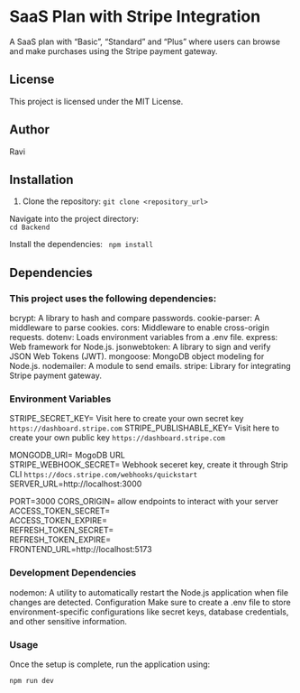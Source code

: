 # SaaS Plan with Stripe Integration

A SaaS plan with “Basic”, “Standard” and “Plus” where users can browse and make purchases using the Stripe payment gateway. 

## License

This project is licensed under the MIT License.

## Author

Ravi

## Installation

1. Clone the repository:
   ```git clone <repository_url>```
   
Navigate into the project directory:  
    ```cd Backend```

Install the dependencies:
``` npm install```

## Dependencies
### This project uses the following dependencies:

bcrypt: A library to hash and compare passwords. 
cookie-parser: A middleware to parse cookies. 
cors: Middleware to enable cross-origin requests. 
dotenv: Loads environment variables from a .env file. 
express: Web framework for Node.js. 
jsonwebtoken: A library to sign and verify JSON Web Tokens (JWT). 
mongoose: MongoDB object modeling for Node.js. 
nodemailer: A module to send emails. 
stripe: Library for integrating Stripe payment gateway. 

### Environment Variables  
STRIPE_SECRET_KEY= Visit here to create your own secret key ```https://dashboard.stripe.com``` 
STRIPE_PUBLISHABLE_KEY= Visit here to create your own public key ```https://dashboard.stripe.com```  

MONGODB_URI= MogoDB URL  
STRIPE_WEBHOOK_SECRET= Webhook seceret key, create it through Strip CLI ```https://docs.stripe.com/webhooks/quickstart```  
SERVER_URL=http://localhost:3000 

PORT=3000 
CORS_ORIGIN= allow endpoints to interact with your server  
ACCESS_TOKEN_SECRET=   
ACCESS_TOKEN_EXPIRE=  
REFRESH_TOKEN_SECRET=  
REFRESH_TOKEN_EXPIRE=  
FRONTEND_URL=http://localhost:5173  

### Development Dependencies 
nodemon: A utility to automatically restart the Node.js application when file changes are detected. 
Configuration 
Make sure to create a .env file to store environment-specific configurations like secret keys, database credentials, and other sensitive information. 


### Usage 
Once the setup is complete, run the application using: 

``` npm run dev ``` 
